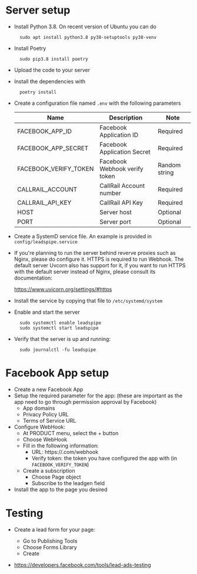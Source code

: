 # Server setup

- Install Python 3.8. On recent version of Ubuntu you can do

        sudo apt install python3.8 py38-setuptools py38-venv

- Install Poetry

        sudo pip3.8 install poetry

- Upload the code to your server
- Install the dependencies with

        poetry install

- Create a configuration file named `.env` with the following parameters

    | Name                  | Description                   | Note          |
    |-----------------------|-------------------------------|---------------|
    | FACEBOOK_APP_ID       | Facebook Application ID       | Required      |
    | FACEBOOK_APP_SECRET   | Facebook Application Secret   | Required      |
    | FACEBOOK_VERIFY_TOKEN | Facebook Webhook verify token | Random string |
    | CALLRAIL_ACCOUNT      | CallRail Account number       | Required      |
    | CALLRAIL_API_KEY      | CallRail API Key              | Required      |
    | HOST                  | Server host                   | Optional      |
    | PORT                  | Server port                   | Optional      |

- Create a SystemD service file. An example is provided in
  `config/leadspipe.service`

- If you're planning to run the server behind reverve proxies such as Nginx,
  please do configure it. HTTPS is required to run Webhook. The default server
  Uvcorn also has support for it, if you want to run HTTPS with the default
  server instead of Nginx, please consult its documentation:

  https://www.uvicorn.org/settings/#https

- Install the service by copying that file to `/etc/systemd/system`
- Enable and start the server

        sudo systemctl enable leadspipe
        sudo systemctl start leadspipe

- Verify that the server is up and running:

        sudo journalctl -fu leadspipe

# Facebook App setup

- Create a new Facebook App
- Setup the required parameter for the app: (these are important as the app need
  to go through permission approval by Facebook)
  - App domains
  - Privacy Policy URL
  - Terms of Service URL
- Configure WebHook:
  - At PRODUCT menu, select the + button
  - Choose WebHook
  - Fill in the following information:
    - URL: https://<your domain>.com/webhook
    - Verify token: the token you have configured the app with (in
      `FACEBOOK_VERIFY_TOKEN`)
  - Create a subscription
    - Choose Page object
    - Subscribe to the leadgen field
- Install the app to the page you desired

# Testing

- Create a lead form for your page:
  - Go to Publishing Tools
  - Choose Forms Library
  - Create

- https://developers.facebook.com/tools/lead-ads-testing
